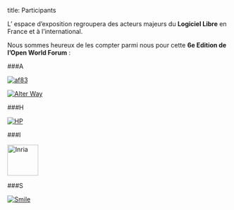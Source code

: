 title: Participants

L’ espace d’exposition regroupera des acteurs majeurs du **Logiciel Libre** en France et à l’international. 

Nous sommes heureux de les compter parmi nous pour cette **6e Edition de l’Open World Forum** : 


###A

<a href="http://af83.com/" target="_blank" ><img src="/static/pictures/sponsors/af83_logoSponsor2.png" alt="af83"></a>

<a href="http://www.alterway.fr/" target="_blank"><img src="/static/pictures/sponsors/ogo_aw_rvb_copie.png" alt="Alter Way"> </a>

###H

<a href="http://www.hp.com/" target="_blank"><img src="/static/pictures/sponsors/Hewlett-Packard_logoSponsor.png" alt="HP"> </a>

###I

<a href="http://www.inria.fr/" target="_blank"><img src="/static/pictures/page sponsor et organisateurs/INRIA_sponsor page.jpg" height="70px" alt="Inria"> </a>

###S

<a href="http://www.smile.fr/" target="_blank"><img src="/static/pictures/sponsors/Smile_logoSponsor2.png" alt="Smile"> </a>
